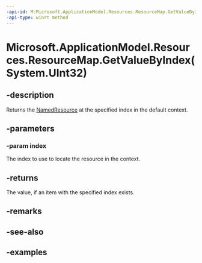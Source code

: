 ```yaml
---
-api-id: M:Microsoft.ApplicationModel.Resources.ResourceMap.GetValueByIndex(System.UInt32)
-api-type: winrt method
---
```


# Microsoft.ApplicationModel.Resources.ResourceMap.GetValueByIndex(System.UInt32)

<!--
public System.Collections.Generic.KeyValuePair<string,Microsoft.ApplicationModel.Resources.ResourceCandidate> GetValueByIndex (uint index);
-->


## -description

Returns the [NamedResource](namedresource.md) at the specified index in the default context.

## -parameters

### -param index

The index to use to locate the resource in the context.

## -returns

The value, if an item with the specified index exists.

## -remarks

## -see-also

## -examples


